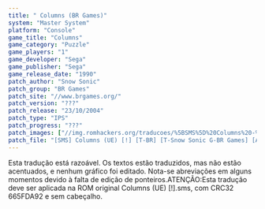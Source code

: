 ```yaml
---
title: " Columns (BR Games)"
system: "Master System"
platform: "Console"
game_title: "Columns"
game_category: "Puzzle"
game_players: "1"
game_developer: "Sega"
game_publisher: "Sega"
game_release_date: "1990"
patch_author: "Snow Sonic"
patch_group: "BR Games"
patch_site: "//www.brgames.org/"
patch_version: "???"
patch_release: "23/10/2004"
patch_type: "IPS"
patch_progress: "???"
patch_images: ["//img.romhackers.org/traducoes/%5BSMS%5D%20Columns%20-%20BR%20Games%20-%201.png","//img.romhackers.org/traducoes/%5BSMS%5D%20Columns%20-%20BR%20Games%20-%202.png","//img.romhackers.org/traducoes/%5BSMS%5D%20Columns%20-%20BR%20Games%20-%203.png"]
patch_file: "[SMS] Columns (UE) [!] [T-BR] [T-Snow Sonic G-BR Games] [A-2004].zip"
---
```

Esta tradução está razoável. Os textos estão traduzidos, mas não estão acentuados, e nenhum gráfico foi editado. Nota-se abreviações em alguns momentos devido à falta de edição de ponteiros.ATENÇÃO:Esta tradução deve ser aplicada na ROM original Columns (UE) [!].sms, com CRC32 665FDA92 e sem cabeçalho.
